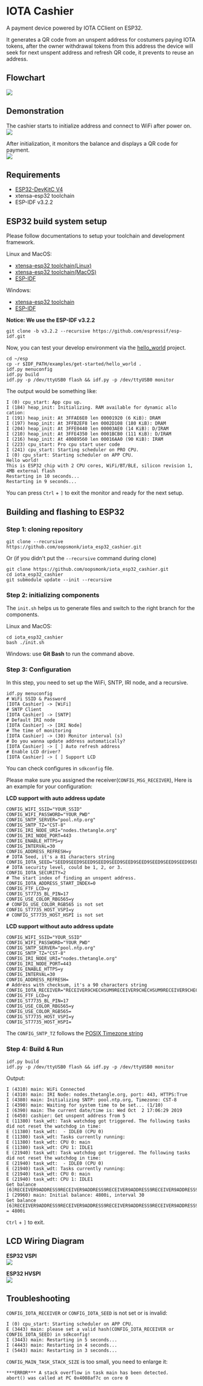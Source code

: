 # IOTA Cashier

A payment device powered by IOTA CClient on ESP32.  

It generates a QR code from an unspent address for costumers paying IOTA tokens, after the owner withdrawal tokens from this address the device will seek for next unspent address and refresh QR code, it prevents to reuse an address.  

## Flowchart  

![](https://github.com/oopsmonk/iota_esp32_cashier/raw/master/image/IOTA%20Cashier.png)  

## Demonstration  

The cashier starts to initialize address and connect to WiFi after power on.  
![](https://github.com/oopsmonk/iota_esp32_cashier/raw/master/image/cashier_init.jpg)  

After initialization, it monitors the balance and displays a QR code for payment.  
![](https://github.com/oopsmonk/iota_esp32_cashier/raw/master/image/cashier_standby.jpg)  

## Requirements  

* [ESP32-DevKitC V4](https://docs.espressif.com/projects/esp-idf/en/v3.2.2/get-started/get-started-devkitc.html#esp32-devkitc-v4-getting-started-guide)
* xtensa-esp32 toolchain
* ESP-IDF v3.2.2

## ESP32 build system setup  

Please follow documentations to setup your toolchain and development framework.

Linux and MacOS:  
* [xtensa-esp32 toolchain(Linux)](https://docs.espressif.com/projects/esp-idf/en/v3.2.2/get-started-cmake/linux-setup.html) 
* [xtensa-esp32 toolchain(MacOS)](https://docs.espressif.com/projects/esp-idf/en/v3.2.2/get-started-cmake/macos-setup.html) 
* [ESP-IDF](https://docs.espressif.com/projects/esp-idf/en/v3.2.2/get-started-cmake/index.html#get-esp-idf) 

Windows:
* [xtensa-esp32 toolchain](https://docs.espressif.com/projects/esp-idf/en/v3.2.2/get-started-cmake/windows-setup.html#standard-setup-of-toolchain-for-windows-cmake) 
* [ESP-IDF](https://docs.espressif.com/projects/esp-idf/en/v3.2.2/get-started-cmake/index.html#windows-command-prompt) 

**Notice: We use the ESP-IDF v3.2.2**

```
git clone -b v3.2.2 --recursive https://github.com/espressif/esp-idf.git
```


Now, you can test your develop environment via the [hello_world](https://github.com/espressif/esp-idf/tree/release/v3.2/examples/get-started/hello_world) project.  

```shell
cd ~/esp
cp -r $IDF_PATH/examples/get-started/hello_world .
idf.py menuconfig
idf.py build
idf.py -p /dev/ttyUSB0 flash && idf.py -p /dev/ttyUSB0 monitor
```

The output would be something like:  

```shell
I (0) cpu_start: App cpu up.
I (184) heap_init: Initializing. RAM available for dynamic allo
cation:
I (191) heap_init: At 3FFAE6E0 len 00001920 (6 KiB): DRAM
I (197) heap_init: At 3FFB2EF8 len 0002D108 (180 KiB): DRAM
I (204) heap_init: At 3FFE0440 len 00003AE0 (14 KiB): D/IRAM
I (210) heap_init: At 3FFE4350 len 0001BCB0 (111 KiB): D/IRAM
I (216) heap_init: At 40089560 len 00016AA0 (90 KiB): IRAM
I (223) cpu_start: Pro cpu start user code
I (241) cpu_start: Starting scheduler on PRO CPU.
I (0) cpu_start: Starting scheduler on APP CPU.
Hello world!
This is ESP32 chip with 2 CPU cores, WiFi/BT/BLE, silicon revision 1, 4MB external flash
Restarting in 10 seconds...
Restarting in 9 seconds...
```

You can press `Ctrl` + `]` to exit the monitor and ready for the next setup.  

## Building and flashing to ESP32

### Step 1: cloning repository  

```shell
git clone --recursive https://github.com/oopsmonk/iota_esp32_cashier.git
```

Or (if you didn't put the `--recursive` command during clone)  

```shell
git clone https://github.com/oopsmonk/iota_esp32_cashier.git
cd iota_esp32_cashier
git submodule update --init --recursive
```

### Step 2: initializing components

The `init.sh` helps us to generate files and switch to the right branch for the components.  

Linux and MacOS:

```shell
cd iota_esp32_cashier
bash ./init.sh
```

Windows: use **Git Bash** to run the command above.

### Step 3: Configuration  

In this step, you need to set up the WiFi, SNTP, IRI node, and a recursive.  

```
idf.py menuconfig
# WiFi SSID & Password
[IOTA Cashier] -> [WiFi]
# SNTP Client
[IOTA Cashier] -> [SNTP]
# Default IRI node
[IOTA Cashier] -> [IRI Node]
# The time of monitoring
[IOTA Cashier] -> (30) Monitor interval (s)
# Do you wanna update address automatically?
[IOTA Cashier] -> [ ] Auto refresh address
# Enable LCD driver?
[IOTA Cashier] -> [ ] Support LCD 
```

You can check configures in `sdkconfig` file.  

Please make sure you assigned the receiver(`CONFIG_MSG_RECEIVER`), Here is an example for your configuration:  

**LCD support with auto address update**  
```shell
CONFIG_WIFI_SSID="YOUR_SSID"
CONFIG_WIFI_PASSWORD="YOUR_PWD"
CONFIG_SNTP_SERVER="pool.ntp.org"
CONFIG_SNTP_TZ="CST-8"
CONFIG_IRI_NODE_URI="nodes.thetangle.org"
CONFIG_IRI_NODE_PORT=443
CONFIG_ENABLE_HTTPS=y
CONFIG_INTERVAL=30
CONFIG_ADDRESS_REFRESH=y
# IOTA Seed, it's a 81 characters string 
CONFIG_IOTA_SEED="SEED9SEED9SEED9SEED9SEED9SEED9SEED9SEED9SEED9SEED9SEED9SEED9SEED9SEED9SEED9SEED9S"
# IOTA security level, could be 1, 2, or 3.
CONFIG_IOTA_SECURITY=2
# The start index of finding an unspent address.
CONFIG_IOTA_ADDRESS_START_INDEX=0
CONFIG_FTF_LCD=y
CONFIG_ST7735_BL_PIN=17
CONFIG_USE_COLOR_RBG565=y
# CONFIG_USE_COLOR_RGB565 is not set
CONFIG_ST7735_HOST_VSPI=y
# CONFIG_ST7735_HOST_HSPI is not set
```

**LCD support without auto address update**  
```shell
CONFIG_WIFI_SSID="YOUR_SSID"
CONFIG_WIFI_PASSWORD="YOUR_PWD"
CONFIG_SNTP_SERVER="pool.ntp.org"
CONFIG_SNTP_TZ="CST-8"
CONFIG_IRI_NODE_URI="nodes.thetangle.org"
CONFIG_IRI_NODE_PORT=443
CONFIG_ENABLE_HTTPS=y
CONFIG_INTERVAL=30
CONFIG_ADDRESS_REFRESH=
# Address with checksum, it's a 90 characters string 
CONFIG_IOTA_RECEIVER="RECEIVER9CHECHSUM9RECEIVER9CHECHSUM9RECEIVER9CHECHSUM9RECEIVER9CHECHSUM9RECEIVER9CHECHSUM9"
CONFIG_FTF_LCD=y
CONFIG_ST7735_BL_PIN=17
CONFIG_USE_COLOR_RBG565=y
CONFIG_USE_COLOR_RGB565=
CONFIG_ST7735_HOST_VSPI=y
CONFIG_ST7735_HOST_HSPI=
```

The `CONFIG_SNTP_TZ` follows the [POSIX Timezone string](https://github.com/nayarsystems/posix_tz_db/blob/master/zones.json)  

### Step 4: Build & Run

```shell
idf.py build
idf.py -p /dev/ttyUSB0 flash && idf.py -p /dev/ttyUSB0 monitor
```

Output:  
```shell
I (4310) main: WiFi Connected
I (4310) main: IRI Node: nodes.thetangle.org, port: 443, HTTPS:True
I (4380) main: Initializing SNTP: pool.ntp.org, Timezone: CST-8
I (4390) main: Waiting for system time to be set... (1/10)
I (6390) main: The current date/time is: Wed Oct  2 17:06:29 2019
I (6450) cashier: Get unspent address from 5
E (11380) task_wdt: Task watchdog got triggered. The following tasks did not reset the watchdog in time:
E (11380) task_wdt:  - IDLE0 (CPU 0)
E (11380) task_wdt: Tasks currently running:
E (11380) task_wdt: CPU 0: main
E (11380) task_wdt: CPU 1: IDLE1
E (21940) task_wdt: Task watchdog got triggered. The following tasks did not reset the watchdog in time:
E (21940) task_wdt:  - IDLE0 (CPU 0)
E (21940) task_wdt: Tasks currently running:
E (21940) task_wdt: CPU 0: main
E (21940) task_wdt: CPU 1: IDLE1
Get balance [6]RECEIVER9ADDRESS9RECEIVER9ADDRESS9RECEIVER9ADDRESS9RECEIVER9ADDRESS9RECEIVER9ADDR
I (29960) main: Initial balance: 4800i, interval 30
Get balance [6]RECEIVER9ADDRESS9RECEIVER9ADDRESS9RECEIVER9ADDRESS9RECEIVER9ADDRESS9RECEIVER9ADDR
= 4800i
```

`Ctrl` + `]` to exit.  


## LCD Wiring Diagram

**ESP32 VSPI**  
![](https://github.com/oopsmonk/esp32_lib_st7735/raw/master/image/ESP32-ST7735-Wiring-VSPI.jpg)

**ESP32 HVSPI**  
![](https://github.com/oopsmonk/esp32_lib_st7735/raw/master/image/ESP32-ST7735-Wiring-HSPI.jpg)


## Troubleshooting

`CONFIG_IOTA_RECEIVER` or `CONFIG_IOTA_SEED` is not set or is invalid:  
```shell
I (0) cpu_start: Starting scheduler on APP CPU.
E (3443) main: please set a valid hash(CONFIG_IOTA_RECEIVER or CONFIG_IOTA_SEED) in sdkconfig!
I (3443) main: Restarting in 5 seconds...
I (4443) main: Restarting in 4 seconds...
I (5443) main: Restarting in 3 seconds...
```

`CONFIG_MAIN_TASK_STACK_SIZE` is too small, you need to enlarge it:  
```shell
***ERROR*** A stack overflow in task main has been detected.
abort() was called at PC 0x4008af7c on core 0
```
